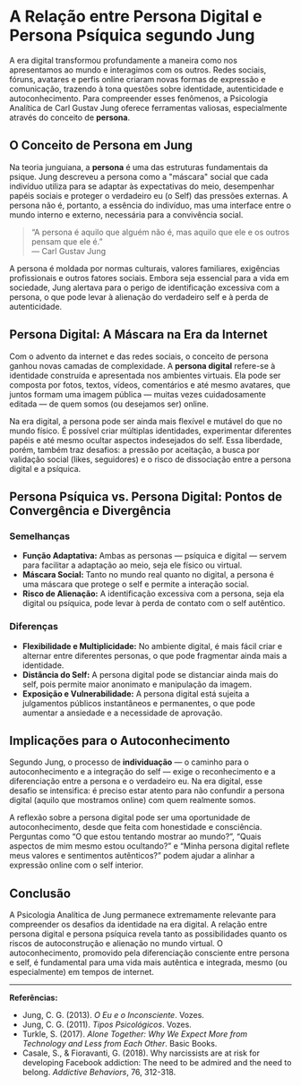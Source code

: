 
# A Relação entre Persona Digital e Persona Psíquica segundo Jung

A era digital transformou profundamente a maneira como nos apresentamos ao mundo e interagimos com os outros. Redes sociais, fóruns, avatares e perfis online criaram novas formas de expressão e comunicação, trazendo à tona questões sobre identidade, autenticidade e autoconhecimento. Para compreender esses fenômenos, a Psicologia Analítica de Carl Gustav Jung oferece ferramentas valiosas, especialmente através do conceito de **persona**.

## O Conceito de Persona em Jung

Na teoria junguiana, a **persona** é uma das estruturas fundamentais da psique. Jung descreveu a persona como a "máscara" social que cada indivíduo utiliza para se adaptar às expectativas do meio, desempenhar papéis sociais e proteger o verdadeiro eu (o Self) das pressões externas. A persona não é, portanto, a essência do indivíduo, mas uma interface entre o mundo interno e externo, necessária para a convivência social.

> “A persona é aquilo que alguém não é, mas aquilo que ele e os outros pensam que ele é.”  
> — Carl Gustav Jung

A persona é moldada por normas culturais, valores familiares, exigências profissionais e outros fatores sociais. Embora seja essencial para a vida em sociedade, Jung alertava para o perigo de identificação excessiva com a persona, o que pode levar à alienação do verdadeiro self e à perda de autenticidade.

## Persona Digital: A Máscara na Era da Internet

Com o advento da internet e das redes sociais, o conceito de persona ganhou novas camadas de complexidade. A **persona digital** refere-se à identidade construída e apresentada nos ambientes virtuais. Ela pode ser composta por fotos, textos, vídeos, comentários e até mesmo avatares, que juntos formam uma imagem pública — muitas vezes cuidadosamente editada — de quem somos (ou desejamos ser) online.

Na era digital, a persona pode ser ainda mais flexível e mutável do que no mundo físico. É possível criar múltiplas identidades, experimentar diferentes papéis e até mesmo ocultar aspectos indesejados do self. Essa liberdade, porém, também traz desafios: a pressão por aceitação, a busca por validação social (likes, seguidores) e o risco de dissociação entre a persona digital e a psíquica.

## Persona Psíquica vs. Persona Digital: Pontos de Convergência e Divergência

### Semelhanças

- **Função Adaptativa:** Ambas as personas — psíquica e digital — servem para facilitar a adaptação ao meio, seja ele físico ou virtual.
- **Máscara Social:** Tanto no mundo real quanto no digital, a persona é uma máscara que protege o self e permite a interação social.
- **Risco de Alienação:** A identificação excessiva com a persona, seja ela digital ou psíquica, pode levar à perda de contato com o self autêntico.

### Diferenças

- **Flexibilidade e Multiplicidade:** No ambiente digital, é mais fácil criar e alternar entre diferentes personas, o que pode fragmentar ainda mais a identidade.
- **Distância do Self:** A persona digital pode se distanciar ainda mais do self, pois permite maior anonimato e manipulação da imagem.
- **Exposição e Vulnerabilidade:** A persona digital está sujeita a julgamentos públicos instantâneos e permanentes, o que pode aumentar a ansiedade e a necessidade de aprovação.

## Implicações para o Autoconhecimento

Segundo Jung, o processo de **individuação** — o caminho para o autoconhecimento e a integração do self — exige o reconhecimento e a diferenciação entre a persona e o verdadeiro eu. Na era digital, esse desafio se intensifica: é preciso estar atento para não confundir a persona digital (aquilo que mostramos online) com quem realmente somos.

A reflexão sobre a persona digital pode ser uma oportunidade de autoconhecimento, desde que feita com honestidade e consciência. Perguntas como “O que estou tentando mostrar ao mundo?”, “Quais aspectos de mim mesmo estou ocultando?” e “Minha persona digital reflete meus valores e sentimentos autênticos?” podem ajudar a alinhar a expressão online com o self interior.

## Conclusão

A Psicologia Analítica de Jung permanece extremamente relevante para compreender os desafios da identidade na era digital. A relação entre persona digital e persona psíquica revela tanto as possibilidades quanto os riscos de autoconstrução e alienação no mundo virtual. O autoconhecimento, promovido pela diferenciação consciente entre persona e self, é fundamental para uma vida mais autêntica e integrada, mesmo (ou especialmente) em tempos de internet.

---
**Referências:**
- Jung, C. G. (2013). *O Eu e o Inconsciente*. Vozes.
- Jung, C. G. (2011). *Tipos Psicológicos*. Vozes.
- Turkle, S. (2017). *Alone Together: Why We Expect More from Technology and Less from Each Other*. Basic Books.
- Casale, S., & Fioravanti, G. (2018). Why narcissists are at risk for developing Facebook addiction: The need to be admired and the need to belong. *Addictive Behaviors*, 76, 312-318.
```